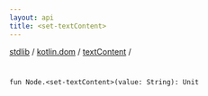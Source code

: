 ```yaml
---
layout: api
title: <set-textContent>
---
```

[stdlib](../../index.md) / [kotlin.dom](../index.md) / [textContent](index.md) / [<set-textContent>](_set-textContent_.md)

# <set-textContent>

```
fun Node.<set-textContent>(value: String): Unit
```
